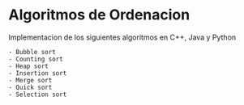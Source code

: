 # Algoritmos de Ordenacion
Implementacion de los siguientes algoritmos en C++, Java y Python
```
- Bubble sort
- Counting sort
- Heap sort
- Insertion sort
- Merge sort
- Quick sort
- Selection sort
```
